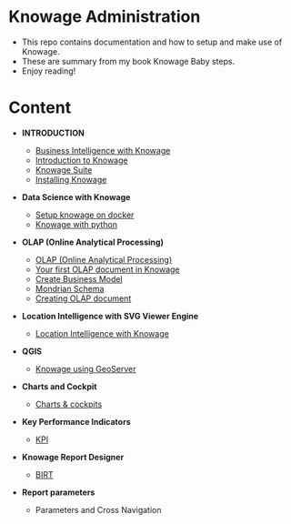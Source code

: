 # Knowage Administration
* This repo contains documentation and how to setup and make use of Knowage.
* These are summary from my book Knowage Baby steps.
* Enjoy reading!

# Content
+ **INTRODUCTION**	
  + [Business Intelligence with Knowage](https://github.com/xogutu/knowage/blob/main/Introduction/Business_Intelligence.md)
  + [Introduction to Knowage](https://github.com/xogutu/knowage/blob/main/Introduction/Introduction_to_Knowage.md)	
  + [Knowage Suite](https://github.com/xogutu/knowage/blob/main/Introduction/Knowage_Suite.md)	
  + [Installing Knowage](https://github.com/xogutu/knowage/blob/main/Introduction/Installing_Knowage.md)
 
+ **Data Science with Knowage**	
  + [Setup knowage on docker](https://github.com/xogutu/knowage/blob/main/DataScience/DockerSetup.md)	
  + [Knowage with python](https://github.com/xogutu/knowage/blob/main/DataScience/Knowage_with_python.md)	
  
+ **OLAP (Online Analytical Processing)**
  + [OLAP (Online Analytical Processing)](https://github.com/xogutu/knowage/blob/main/OLAP/Online_Analytical_Processing.md)	
  + [Your first OLAP document in Knowage](https://github.com/xogutu/knowage/blob/main/OLAP/First_OLAP_Doc.md)
  + [Create Business Model](https://github.com/xogutu/knowage/blob/main/OLAP/Database_and_Model.md)	
  + [Mondrian Schema](https://github.com/xogutu/knowage/blob/main/OLAP/Mondrian_Schema.md)
  + [Creating OLAP document](https://github.com/xogutu/knowage/blob/main/OLAP/CreatingOLAPdocument.md)
 
+ **Location Intelligence with SVG Viewer Engine**
  + [Location Intelligence with Knowage](https://github.com/xogutu/knowage/blob/main/LocationIntelligence/Location_Intelligence.md)	

+ **QGIS**	
  + [Knowage using GeoServer](https://github.com/xogutu/knowage/blob/main/QGIS/GeoServer.md)
  
+ **Charts and Cockpit**
  + [Charts & cockpits](https://github.com/xogutu/knowage/blob/main/ChartsCockpit/ChartsAndCockpit.md)


+ **Key Performance Indicators**
  + [KPI](https://github.com/xogutu/knowage/blob/main/KPI/KPI.md)


+ **Knowage Report Designer**
  + [BIRT](https://github.com/xogutu/knowage/blob/main/KnowageReportDesigner/BIRT.md)

+ **Report parameters**
  + Parameters and Cross Navigation

